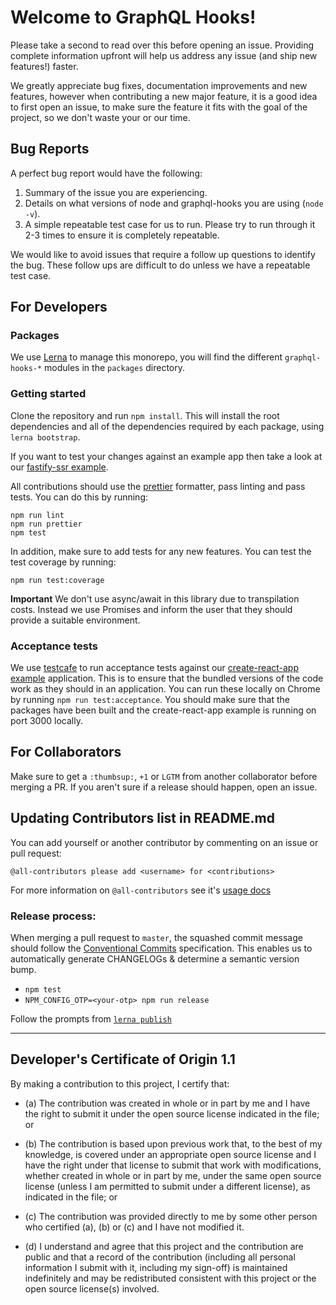 # Welcome to GraphQL Hooks!

Please take a second to read over this before opening an issue. Providing complete information upfront will help us address any issue (and ship new features!) faster.

We greatly appreciate bug fixes, documentation improvements and new features, however when contributing a new major feature, it is a good idea to first open an issue, to make sure the feature it fits with the goal of the project, so we don't waste your or our time.

## Bug Reports

A perfect bug report would have the following:

1. Summary of the issue you are experiencing.
2. Details on what versions of node and graphql-hooks you are using (`node -v`).
3. A simple repeatable test case for us to run. Please try to run through it 2-3 times to ensure it is completely repeatable.

We would like to avoid issues that require a follow up questions to identify the bug. These follow ups are difficult to do unless we have a repeatable test case.

## For Developers

### Packages

We use [Lerna](https://lernajs.io) to manage this monorepo, you will find the different `graphql-hooks-*` modules in the `packages` directory.

### Getting started

Clone the repository and run `npm install`. This will install the root dependencies and all of the dependencies required by each package, using `lerna bootstrap`.

If you want to test your changes against an example app then take a look at our [fastify-ssr example](examples/fastify-ssr).

All contributions should use the [prettier](https://prettier.io/) formatter, pass linting and pass tests.
You can do this by running:

```
npm run lint
npm run prettier
npm test
```

In addition, make sure to add tests for any new features.
You can test the test coverage by running:

```
npm run test:coverage
```

**Important**
We don't use async/await in this library due to transpilation costs. Instead we use Promises and inform the user that they should provide a suitable environment.

### Acceptance tests

We use [testcafe](https://github.com/DevExpress/testcafe) to run acceptance tests against our [create-react-app example](examples/create-react-app) application. This is to ensure that the bundled versions of the code work as they should in an application.
You can run these locally on Chrome by running `npm run test:acceptance`. You should make sure that the packages have been built and the create-react-app example is running on port 3000 locally.

## For Collaborators

Make sure to get a `:thumbsup:`, `+1` or `LGTM` from another collaborator before merging a PR. If you aren't sure if a release should happen, open an issue.

## Updating Contributors list in README.md

You can add yourself or another contributor by commenting on an issue or pull request:

```
@all-contributors please add <username> for <contributions>
```

For more information on `@all-contributors` see it's [usage docs](https://allcontributors.org/docs/en/bot/usage)

### Release process:

When merging a pull request to `master`, the squashed commit message should follow the [Conventional Commits](https://www.conventionalcommits.org) specification. This enables us to automatically generate CHANGELOGs & determine a semantic version bump.

- `npm test`
- `NPM_CONFIG_OTP=<your-otp> npm run release`

Follow the prompts from [`lerna publish`](https://lernajs.io/#command-publish)

---

<a id="developers-certificate-of-origin"></a>

## Developer's Certificate of Origin 1.1

By making a contribution to this project, I certify that:

- (a) The contribution was created in whole or in part by me and I
  have the right to submit it under the open source license
  indicated in the file; or

- (b) The contribution is based upon previous work that, to the best
  of my knowledge, is covered under an appropriate open source
  license and I have the right under that license to submit that
  work with modifications, whether created in whole or in part
  by me, under the same open source license (unless I am
  permitted to submit under a different license), as indicated
  in the file; or

- (c) The contribution was provided directly to me by some other
  person who certified (a), (b) or (c) and I have not modified
  it.

- (d) I understand and agree that this project and the contribution
  are public and that a record of the contribution (including all
  personal information I submit with it, including my sign-off) is
  maintained indefinitely and may be redistributed consistent with
  this project or the open source license(s) involved.
